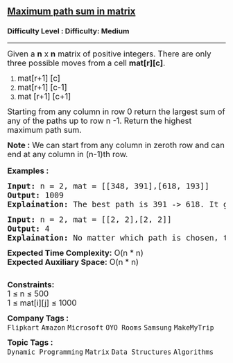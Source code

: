 <h2><a href="https://www.geeksforgeeks.org/problems/path-in-matrix3805/1?page=2&difficulty=Medium&status=unsolved&sortBy=submissions">Maximum path sum in matrix</a></h2><h3>Difficulty Level : Difficulty: Medium</h3><hr><div class="problems_problem_content__Xm_eO"><p><span style="font-size: 18px;">Given a <strong>n</strong> x <strong>n</strong> matrix of positive integers. There are only three possible moves from a cell <strong>mat[r][c]</strong>.</span></p>
<ol>
<li><span style="font-size: 18px;">mat[r+1] [c]</span></li>
<li><span style="font-size: 18px;">mat[r+1] [c-1]</span></li>
<li><span style="font-size: 18px;">mat [r+1] [c+1]</span></li>
</ol>
<p><span style="font-size: 18px;">Starting from any column in row 0 return the largest sum of any of the paths up to row n -1. R</span><span style="font-size: 18px;">eturn the highest maximum path sum.</span></p>
<p><span style="font-size: 18px;"><strong>Note :</strong> We can start from any column in zeroth row and can end at any column in (n-1)th row.</span><br><br><strong><span style="font-size: 18px;">Examples :</span></strong></p>
<pre><span style="font-size: 18px;"><strong>Input:</strong> n = 2, mat = [[348, 391],[618, 193]]
<strong>Output:</strong> 1009
<strong>Explaination:</strong> The best path is 391 -&gt; 618. It gives the sum = 1009.</span></pre>
<pre><span style="font-size: 18px;"><strong>Input:</strong> n = 2, mat = [[2, 2],[2, 2]]
<strong>Output:</strong> 4
<strong>Explaination:</strong> No matter which path is chosen, the output is 4.</span></pre>
<p><span style="font-size: 18px;"><strong>Expected Time Complexity:</strong> O(n * n)<br><strong>Expected Auxiliary Space:</strong> O(n * n)</span></p>
<p><br><span style="font-size: 18px;"><strong>Constraints:</strong><br>1 ≤ n ≤ 500<br>1 ≤ mat[i][j] ≤ 1000</span></p></div><p><span style=font-size:18px><strong>Company Tags : </strong><br><code>Flipkart</code>&nbsp;<code>Amazon</code>&nbsp;<code>Microsoft</code>&nbsp;<code>OYO Rooms</code>&nbsp;<code>Samsung</code>&nbsp;<code>MakeMyTrip</code>&nbsp;<br><p><span style=font-size:18px><strong>Topic Tags : </strong><br><code>Dynamic Programming</code>&nbsp;<code>Matrix</code>&nbsp;<code>Data Structures</code>&nbsp;<code>Algorithms</code>&nbsp;